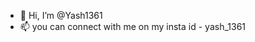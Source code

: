 - 👋 Hi, I’m @Yash1361
- 📫 you can connect with me on my insta id - yash_1361

<!---
Yash1361/Yash1361 is a ✨ special ✨ repository because its `README.md` (this file) appears on your GitHub profile.
You can click the Preview link to take a look at your changes.
--->
